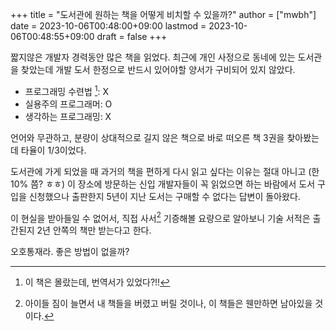 +++
title = "도서관에 원하는 책을 어떻게 비치할 수 있을까?"
author = ["mwbh"]
date = 2023-10-06T00:48:00+09:00
lastmod = 2023-10-06T00:48:55+09:00
draft = false
+++

짧지않은 개발자 경력동안 많은 책을 읽었다. 최근에 개인 사정으로 동네에
있는 도서관을 찾았는데 개발 도서 한정으로 반드시 있어야할 양서가
구비되어 있지 않았다.

-   프로그래밍 수련법&nbsp;[^fn:1]: X
-   실용주의 프로그래머: O
-   생각하는 프로그래밍: X

언어와 무관하고, 분량이 상대적으로 길지 않은 책으로 바로 떠오른 책
3권을 찾아봤는데 타율이 1/3이었다.

도서관에 가게 되었을 때 과거의 책을 편하게 다시 읽고 싶다는 이유는
절대 아니고 (한 10% 쯤? ㅎㅎ) 이 장소에 방문하는 신입 개발자들이 꼭
읽었으면 하는 바람에서 도서 구입을 신청했으나 출판한지 5년이 지난
도서는 구매할 수 없다는 답변이 돌아왔다.

이 현실을 받아들일 수 없어서, 직접 사서[^fn:2] 기증해볼 요량으로
알아보니 기술 서적은 출간된지 2년 안쪽의 책만 받는다고 한다.

오호통재라. 좋은 방법이 없을까?

[^fn:1]: 이 책은 몰랐는데, 번역서가 있었다?!!
[^fn:2]: 아이들 짐이 늘면서 내 책들을 버렸고 버릴 것이나, 이 책들은
    웬만하면 남아있을 것이다.